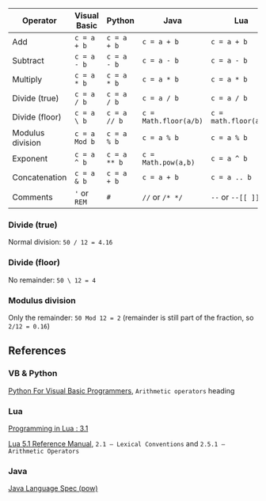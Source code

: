 
| Operator       | Visual Basic | Python      | Java        | Lua         |
|----------------|--------------|-------------|-------------|-------------|
| Add            | `c = a + b`  | `c = a + b` | `c = a + b` | `c = a + b` |
| Subtract       | `c = a - b`  | `c = a - b` | `c = a - b` | `c = a - b` |
| Multiply       | `c = a * b`  | `c = a * b` | `c = a * b` | `c = a * b` |
| Divide (true)  | `c = a / b`  | `c = a / b` | `c = a / b` | `c = a / b` |
| Divide (floor)|`c = a \ b`|`c = a // b`|`c = Math.floor(a/b)`|`c = math.floor(a/b)`|
|Modulus division| `c = a Mod b`| `c = a % b` | `c = a % b` | `c = a % b` |
| Exponent       |`c = a ^ b`|`c = a ** b`|`c = Math.pow(a,b)`|`c = a ^ b`|
| Concatenation  | `c = a & b`  | `c = a + b` | `c = a + b` | `c = a .. b`|
| Comments       | `'` or `REM` | `#` |`//` or `/* */`|`--` or `--[[ ]]--`|

### Divide (true)
Normal division: `50 / 12 = 4.1̇̇6`

### Divide (floor)
No remainder: `50 \ 12 = 4`

### Modulus division
Only the remainder: `50 Mod 12 = 2` (remainder is still part of the fraction, so `2/12 = 0.1̇̇6`)

<!-- ![6 recurring](http://walkman100.github.com/images/embeddable-images/6-recurring.png) -->

## References
### VB & Python
[Python For Visual Basic Programmers](https://www.raspberrypi.org/learning/python-for-vb-programmers/worksheet/),
`Arithmetic operators` heading

### Lua
[Programming in Lua : 3.1](http://www.lua.org/pil/3.1.html)

[Lua 5.1 Reference Manual](http://www.lua.org/manual/5.1/manual.html),
`2.1 – Lexical Conventions` and `2.5.1 – Arithmetic Operators`

### Java
[Java Language Spec (pow)](https://docs.oracle.com/javase/7/docs/api/java/lang/Math.html#pow%28double,%20double%29)
